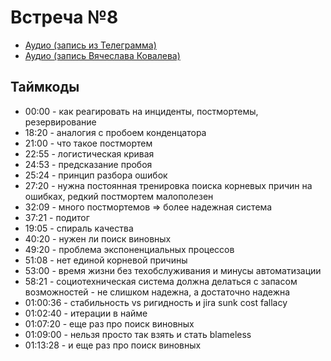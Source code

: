 # Встреча №8

- [Аудио (запись из Телеграмма)](../meetups/2021-03-30.mp3)
- [Аудио (запись Вячеслава Ковалева)](../meetups/2021-03-30-bootleg.mp3)

## Таймкоды

- 00:00 - как реагировать на инциденты, постмортемы, резервирование
- 18:20 - аналогия с пробоем конденцатора
- 21:00 - что такое постмортем
- 22:55 - логистическая кривая
- 24:53 - предсказание пробоя
- 25:24 - принцип разбора ошибок
- 27:20 - нужна постоянная тренировка поиска корневых причин на ошибках, редкий постмортем малополезен
- 32:09 - много постмортемов => более надежная система
- 37:21 - подитог
- 19:05 - спираль качества
- 40:20 - нужен ли поиск виновных
- 49:20 - проблема экспоненциальных процессов
- 51:08 - нет единой корневой причины
- 53:00 - время жизни без техобслуживания и минусы автоматизации
- 58:21 - социотехническая система должна делаться с запасом возможностей - не слишком надежна, а достаточно надежна
- 01:00:36 - стабильность vs ригидность и jira sunk cost fallacy
- 01:02:40 - итерации в найме
- 01:07:20 - еще раз про поиск виновных
- 01:09:00 - нельзя просто так взять и стать blameless
- 01:13:28 - и еще раз про поиск виновных
